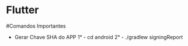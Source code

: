 # Flutter

#Comandos Importantes

- Gerar Chave SHA do APP
    1° -  cd android
    2° - ./gradlew signingReport
